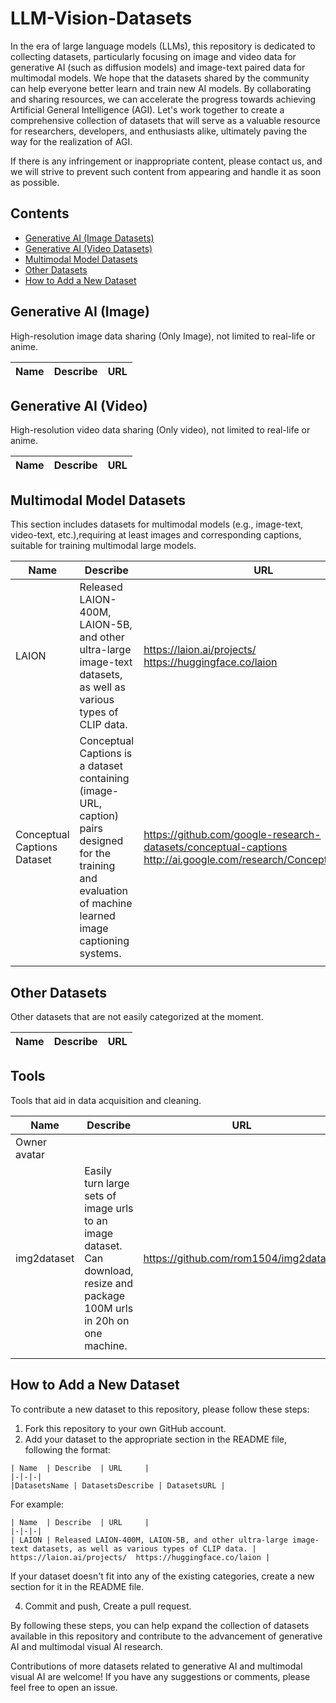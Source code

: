 # LLM-Vision-Datasets

In the era of large language models (LLMs), this repository is dedicated to collecting datasets, particularly focusing on image and video data for generative AI (such as diffusion models) and image-text paired data for multimodal models. We hope that the datasets shared by the community can help everyone better learn and train new AI models. By collaborating and sharing resources, we can accelerate the progress towards achieving Artificial General Intelligence (AGI). Let's work together to create a comprehensive collection of datasets that will serve as a valuable resource for researchers, developers, and enthusiasts alike, ultimately paving the way for the realization of AGI.

If there is any infringement or inappropriate content, please contact us, and we will strive to prevent such content from appearing and handle it as soon as possible.

## Contents

- [Generative AI (Image Datasets)](#generative-ai-image)
- [Generative AI (Video Datasets)](#generative-ai-video)
- [Multimodal Model Datasets](#multimodal-model-datasets)
- [Other Datasets](#other-datasets)
- [How to Add a New Dataset](#how-to-add-a-new-dataset)

## Generative AI (Image)

High-resolution image data sharing (Only Image), not limited to real-life or anime.

| Name  | Describe  | URL     |
|-|-|-|

## Generative AI (Video)

High-resolution video data sharing (Only video), not limited to real-life or anime.

| Name  | Describe  | URL     |
|-|-|-|

## Multimodal Model Datasets

This section includes datasets for multimodal models (e.g., image-text, video-text, etc.),requiring at least images and corresponding captions, suitable for training multimodal large models.

| Name  | Describe  | URL     |
|-|-|-|
| LAION | Released LAION-400M, LAION-5B, and other ultra-large image-text datasets, as well as various types of CLIP data. | https://laion.ai/projects/  https://huggingface.co/laion |
| Conceptual Captions Dataset |Conceptual Captions is a dataset containing (image-URL, caption) pairs designed for the training and evaluation of machine learned image captioning systems. | https://github.com/google-research-datasets/conceptual-captions  http://ai.google.com/research/ConceptualCaptions|
||||

## Other Datasets

Other datasets that are not easily categorized at the moment.

| Name  | Describe  | URL     |
|-|-|-|

## Tools

Tools that aid in data acquisition and cleaning.

| Name  | Describe  | URL     |
|-|-|-|
|Owner avatar
img2dataset |Easily turn large sets of image urls to an image dataset. Can download, resize and package 100M urls in 20h on one machine. | https://github.com/rom1504/img2dataset|
| | | | 

## How to Add a New Dataset

To contribute a new dataset to this repository, please follow these steps:

1. Fork this repository to your own GitHub account.
2. Add your dataset to the appropriate section in the README file, following the format:

```
| Name  | Describe  | URL     |
|-|-|-|
|DatasetsName | DatasetsDescribe | DatasetsURL |
```

For example:
```
| Name  | Describe  | URL     |
|-|-|-|
| LAION | Released LAION-400M, LAION-5B, and other ultra-large image-text datasets, as well as various types of CLIP data. | https://laion.ai/projects/  https://huggingface.co/laion |
```
If your dataset doesn't fit into any of the existing categories, create a new section for it in the README file.

4. Commit and push, Create a pull request.

By following these steps, you can help expand the collection of datasets available in this repository and contribute to the advancement of generative AI and multimodal visual AI research.

Contributions of more datasets related to generative AI and multimodal visual AI are welcome! If you have any suggestions or comments, please feel free to open an issue.
